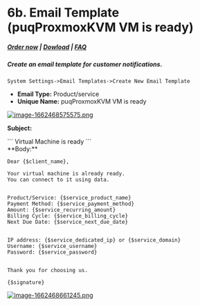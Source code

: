 # 6b. Email Template (puqProxmoxKVM VM is ready)

#####  [Order now](https://panel.puqcloud.com/index.php?rp=/store/whmcs-module-proxmox-kvm) | [Dowload](https://download.puqcloud.com/WHMCS/servers/PUQ_WHMCS-Proxmox-KVM/) | [FAQ](https://faq.puqcloud.com/)

##### Create an email template for customer notifications.

```
System Settings->Email Templates->Create New Email Template
```

- **Email Type:** Product/service
- **Unique Name:** puqProxmoxKVM VM is ready

[![image-1662468575575.png](https://doc.puq.info/uploads/images/gallery/2022-09/scaled-1680-/image-1662468575575.png)](https://doc.puq.info/uploads/images/gallery/2022-09/image-1662468575575.png)

**Subject:**

<div data-lang="PHP" id="bkmrk-virtual-machine-is-r">```
Virtual Machine is ready
```

</div>**Body:**

```
Dear {$client_name},

Your virtual machine is already ready.
You can connect to it using data.


Product/Service: {$service_product_name}
Payment Method: {$service_payment_method}
Amount: {$service_recurring_amount}
Billing Cycle: {$service_billing_cycle}
Next Due Date: {$service_next_due_date}


IP address: {$service_dedicated_ip} or {$service_domain}
Username: {$service_username}
Password: {$service_password}


Thank you for choosing us.

{$signature}
```

[![image-1662468661245.png](https://doc.puq.info/uploads/images/gallery/2022-09/scaled-1680-/image-1662468661245.png)](https://doc.puq.info/uploads/images/gallery/2022-09/image-1662468661245.png)